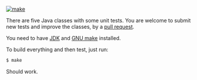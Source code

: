 [![make](https://github.com/yegor256/j5inno/actions/workflows/make.yml/badge.svg)](https://github.com/yegor256/j5inno/actions/workflows/make.yml)

There are five Java classes with some unit tests.
You are welcome to submit new tests and improve the classes,
by a [pull request](https://www.yegor256.com/2014/04/15/github-guidelines.html).

You need to have
[JDK](https://en.wikipedia.org/wiki/Java_Development_Kit) 
and [GNU make](https://www.gnu.org/software/make/) installed.

To build everything and then test, just run:

```bash
$ make
```

Should work.